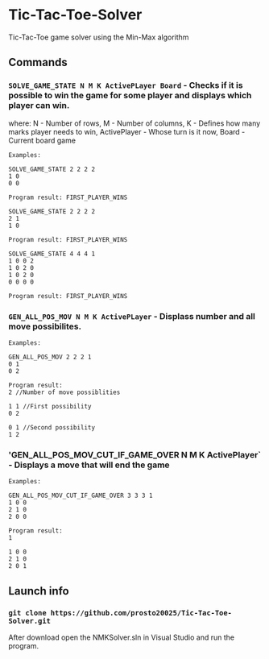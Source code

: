 # Tic-Tac-Toe-Solver
Tic-Tac-Toe game solver using the Min-Max algorithm

## Commands
### `SOLVE_GAME_STATE N M K ActivePLayer Board` - Checks if it is possible to win the game for some player and displays which player can win.
  where:
    N - Number of rows,
    M - Number of columns,
    K - Defines how many marks player needs to win,
    ActivePlayer - Whose turn is it now,
    Board - Current board game

    Examples:
    
    SOLVE_GAME_STATE 2 2 2 2
    1 0
    0 0

    Program result: FIRST_PLAYER_WINS

    SOLVE_GAME_STATE 2 2 2 2
    2 1
    1 0

    Program result: FIRST_PLAYER_WINS

    SOLVE_GAME_STATE 4 4 4 1
    1 0 0 2
    1 0 2 0
    1 0 2 0
    0 0 0 0

    Program result: FIRST_PLAYER_WINS

### `GEN_ALL_POS_MOV N M K ActivePLayer` - Displass number and all move possibilites.


    Examples:

    GEN_ALL_POS_MOV 2 2 2 1
    0 1
    0 2

    Program result:
    2 //Number of move possiblities

    1 1 //First possibility
    0 2

    0 1 //Second possibility
    1 2


### 'GEN_ALL_POS_MOV_CUT_IF_GAME_OVER N M K ActivePlayer` - Displays a move that will end the game

    Examples:

    GEN_ALL_POS_MOV_CUT_IF_GAME_OVER 3 3 3 1
    1 0 0
    2 1 0
    2 0 0

    Program result:
    1 
    
    1 0 0
    2 1 0
    2 0 1



## Launch info

### `git clone https://github.com/prosto20025/Tic-Tac-Toe-Solver.git`
After download open the NMKSolver.sln in Visual Studio and run the program.


